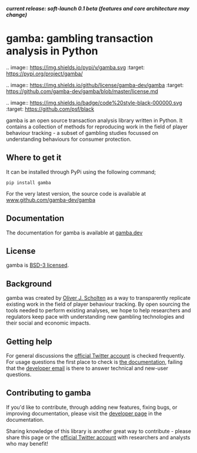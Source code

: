 ***current release: soft-launch 0.1 beta (features and core architecture may change)***

# gamba: gambling transaction analysis in Python


.. image:: https://img.shields.io/pypi/v/gamba.svg
	:target: https://pypi.org/project/gamba/

.. image:: https://img.shields.io/github/license/gamba-dev/gamba
	:target: https://github.com/gamba-dev/gamba/blob/master/license.md

.. image:: https://img.shields.io/badge/code%20style-black-000000.svg
    :target: https://github.com/psf/black



gamba is an open source transaction analysis library written in Python. It contains a collection of methods for reproducing work in the field of player behaviour tracking - a subset of gambling studies focussed on understanding behaviours for consumer protection.


## Where to get it
It can be installed through PyPi using the following command;

`pip install gamba`

For the very latest version, the source code is available at www.github.com/gamba-dev/gamba

## Documentation
The documentation for gamba is available at [gamba.dev](https://www.gamba.dev)

## License
gamba is [BSD-3 licensed](https://www.github.com/gamba-dev/gamba/license.md).

## Background
gamba was created by [Oliver J. Scholten](https://scholar.google.co.uk/citations?user=tvAteogAAAAJ&hl=en) as a way to transparently replicate existing work in the field of player behaviour tracking. By open sourcing the tools needed to perform existing analyses, we hope to help researchers and regulators keep pace with understanding new gambling technologies and their social and economic impacts.

## Getting help
For general discussions the [official Twitter account](https://www.twitter.com/gamba_dev) is checked frequently. For usage questions the first place to check is [the documentation](https://www.gamba.dev), failing that the [developer email](mailto:dev@gamba.dev) is there to answer technical and new-user questions. 

## Contributing to gamba
If you'd like to contribute, through adding new features, fixing bugs, or improving documentation, please visit the [developer page](https://www.gamba.dev/development.html) in the documentation. 

Sharing knowledge of this library is another great way to contribute - please share this page or the [official Twitter account](https://www.twitter.com/gamba_dev) with researchers and analysts who may benefit!
